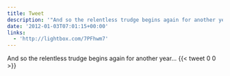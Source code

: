 ```yaml
---
title: Tweet
description: '"And so the relentless trudge begins again for another year... "'
date: '2012-01-03T07:01:15+00:00'
links:
  - 'http://lightbox.com/7PFhwm7'
---
```

And so the relentless trudge begins again for another year... 
      {{< tweet 0 0 >}}
    
